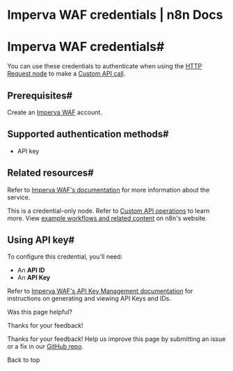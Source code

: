 # Imperva WAF credentials | n8n Docs

[ ](https://github.com/n8n-io/n8n-docs/edit/main/docs/integrations/builtin/credentials/impervawaf.md "Edit this page")

# Imperva WAF credentials#

You can use these credentials to authenticate when using the [HTTP Request node](../../core-nodes/n8n-nodes-base.httprequest/) to make a [Custom API call](../../../custom-operations/).

## Prerequisites#

Create an [Imperva WAF](https://www.imperva.com/products/web-application-firewall-waf/) account.

## Supported authentication methods#

  * API key

## Related resources#

Refer to [Imperva WAF's documentation](https://docs.imperva.com/bundle/api-docs/page/api/authentication.htm) for more information about the service.

This is a credential-only node. Refer to [Custom API operations](../../../custom-operations/) to learn more. View [example workflows and related content](https://n8n.io/integrations/imperva-waf/) on n8n's website.

## Using API key#

To configure this credential, you'll need:

  * An **API ID**
  * An **API Key**

Refer to [Imperva WAF's API Key Management documentation](https://docs.imperva.com/bundle/cloud-application-security/page/settings/api-keys.htm) for instructions on generating and viewing API Keys and IDs.

Was this page helpful? 

Thanks for your feedback! 

Thanks for your feedback! Help us improve this page by submitting an issue or a fix in our [GitHub repo](https://github.com/n8n-io/n8n-docs). 

Back to top